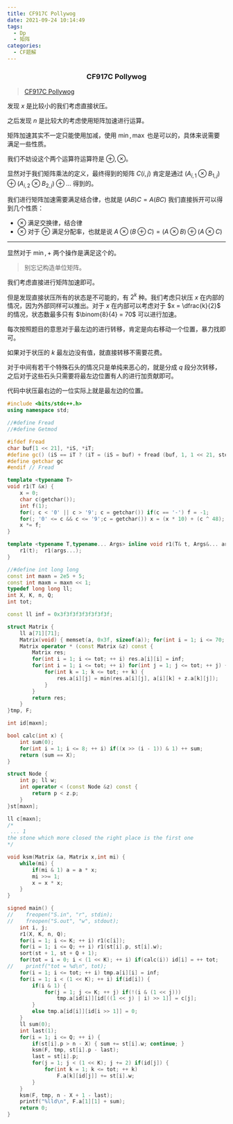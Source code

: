 ```yaml
---
title: CF917C Pollywog
date: 2021-09-24 10:14:49
tags: 
  - Dp
  - 矩阵
categories: 
  - CF题解
---
```



<h3><center>CF917C Pollywog</center></h3>

> [CF917C Pollywog](https://www.luogu.com.cn/problem/CF917C)

发现 $x$ 是比较小的我们考虑直接状压。

之后发现 $n$ 是比较大的考虑使用矩阵加速进行运算。

矩阵加速其实不一定只能使用加减，使用 $\min, \max$ 也是可以的，具体来说需要满足一些性质。

我们不妨设这个两个运算符运算符是 $\oplus, \otimes$。

显然对于我们矩阵乘法的定义，最终得到的矩阵 $C(i, j)$ 肯定是通过 $(A_{i, 1} \otimes B_{1, j}) \oplus (A_{i, 2} \otimes B_{2, j}) \oplus \dots$ 得到的。

我们进行矩阵加速需要满足结合律，也就是 $(AB)C = A(BC)$ 我们直接拆开可以得到几个性质：

- $\otimes$ 满足交换律，结合律
- $\otimes$ 对于 $\oplus$ 满足分配率，也就是说 $A \otimes(B \oplus C) = (A\otimes B) \oplus (A\otimes C )$

------

显然对于 $\min, +$ 两个操作是满足这个的。

> 别忘记构造单位矩阵。

我们考虑直接进行矩阵加速即可。

但是发现直接状压所有的状态是不可能的，有 $2^k$ 种。我们考虑只状压 $x$ 在内部的情况，因为外部同样可以推出。对于 $x$ 在内部可以考虑对于 $x = \dfrac{k}{2}$ 的情况，状态数最多只有 $\binom{8}{4} = 70$ 可以进行加速。

每次按照题目的意思对于最左边的进行转移，肯定是向右移动一个位置，暴力找即可。

如果对于状压的 $k$ 最左边没有值，就直接转移不需要花费。

对于中间有若干个特殊石头的情况只是单纯来恶心的，就是分成 $q$ 段分次转移，之后对于这些石头只需要将最左边位置有人的进行加贡献即可。

代码中状压最右边的一位实际上就是最左边的位置。

```cpp
#include <bits/stdc++.h>
using namespace std;

//#define Fread
//#define Getmod

#ifdef Fread
char buf[1 << 21], *iS, *iT;
#define gc() (iS == iT ? (iT = (iS = buf) + fread (buf, 1, 1 << 21, stdin), (iS == iT ? EOF : *iS ++)) : *iS ++)
#define getchar gc
#endif // Fread

template <typename T>
void r1(T &x) {
	x = 0;
	char c(getchar());
	int f(1);
	for(; c < '0' || c > '9'; c = getchar()) if(c == '-') f = -1;
	for(; '0' <= c && c <= '9';c = getchar()) x = (x * 10) + (c ^ 48);
	x *= f;
}

template <typename T,typename... Args> inline void r1(T& t, Args&... args) {
    r1(t);  r1(args...);
}

//#define int long long
const int maxn = 2e5 + 5;
const int maxm = maxn << 1;
typedef long long ll;
int X, K, n, Q;
int tot;

const ll inf = 0x3f3f3f3f3f3f3f3f;

struct Matrix {
    ll a[71][71];
    Matrix(void) { memset(a, 0x3f, sizeof(a)); for(int i = 1; i <= 70; ++ i) a[i][i] = 0; }
    Matrix operator * (const Matrix &z) const {
        Matrix res;
        for(int i = 1; i <= tot; ++ i) res.a[i][i] = inf;
        for(int i = 1; i <= tot; ++ i) for(int j = 1; j <= tot; ++ j) {
            for(int k = 1; k <= tot; ++ k) {
                res.a[i][j] = min(res.a[i][j], a[i][k] + z.a[k][j]);
            }
        }
        return res;
    }
}tmp, F;

int id[maxn];

bool calc(int x) {
    int sum(0);
    for(int i = 1; i <= 8; ++ i) if((x >> (i - 1)) & 1) ++ sum;
    return (sum == X);
}

struct Node {
    int p; ll w;
    int operator < (const Node &z) const {
        return p < z.p;
    }
}st[maxn];

ll c[maxn];
/*
 ... 1
the stone which more closed the right place is the first one
*/

void ksm(Matrix &a, Matrix x,int mi) {
    while(mi) {
        if(mi & 1) a = a * x;
        mi >>= 1;
        x = x * x;
    }
}

signed main() {
//    freopen("S.in", "r", stdin);
//    freopen("S.out", "w", stdout);
    int i, j;
    r1(X, K, n, Q);
    for(i = 1; i <= K; ++ i) r1(c[i]);
    for(i = 1; i <= Q; ++ i) r1(st[i].p, st[i].w);
    sort(st + 1, st + Q + 1);
    for(tot = i = 0; i < (1 << K); ++ i) if(calc(i)) id[i] = ++ tot;
//    printf("tot = %d\n", tot);
    for(i = 1; i <= tot; ++ i) tmp.a[i][i] = inf;
    for(i = 1; i < (1 << K); ++ i) if(id[i]) {
        if(i & 1) {
            for(j = 1; j <= K; ++ j) if(!(i & (1 << j)))
                tmp.a[id[i]][id[((1 << j) | i) >> 1]] = c[j];
        }
        else tmp.a[id[i]][id[i >> 1]] = 0;
    }
    ll sum(0);
    int last(1);
    for(i = 1; i <= Q; ++ i) {
        if(st[i].p > n - X) { sum += st[i].w; continue; }
        ksm(F, tmp, st[i].p - last);
        last = st[i].p;
        for(j = 1; j < (1 << K); j += 2) if(id[j]) {
            for(int k = 1; k <= tot; ++ k)
                F.a[k][id[j]] += st[i].w;
        }
    }
    ksm(F, tmp, n - X + 1 - last);
    printf("%lld\n", F.a[1][1] + sum);
	return 0;
}
```



